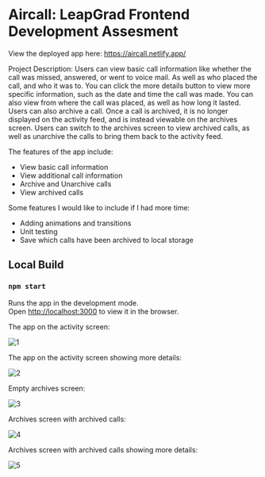 # Aircall: LeapGrad Frontend Development Assesment

View the deployed app here: https://aircall.netlify.app/

Project Description: Users can view basic call information like whether the call was missed, answered, or went to voice mail. As well as who placed the call, and who it was to. You can click the more details button to view more specific information, such as the date and time the call was made. You can also view from where the call was placed, as well as how long it lasted. Users can also archive a call. Once a call is archived, it is no longer displayed on the activity feed, and is instead viewable on the archives screen. Users can switch to the archives screen to view archived calls, as well as unarchive the calls to bring them back to the activity feed.

The features of the app include:
- View basic call information
- View additional call information
- Archive and Unarchive calls
- View archived calls

Some features I would like to include if I had more time:
- Adding animations and transitions
- Unit testing
- Save which calls have been archived to local storage

## Local Build
### `npm start`

Runs the app in the development mode.\
Open [http://localhost:3000](http://localhost:3000) to view it in the browser.

​The app on the activity screen:

![1](public/screenshot1.png)

​The app on the activity screen showing more details:

![2](public/screenshot2.png)

Empty archives screen:

![3](public/screenshot3.png)

Archives screen with archived calls:

![4](public/screenshot4.png)

Archives screen with archived calls showing more details:

![5](public/screenshot5.png)
